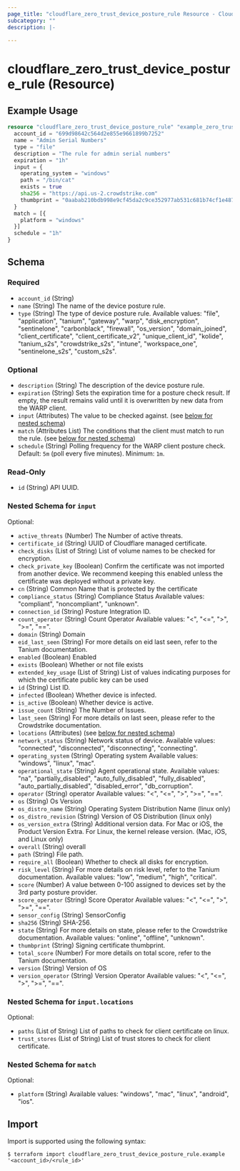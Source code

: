 ```yaml
---
page_title: "cloudflare_zero_trust_device_posture_rule Resource - Cloudflare"
subcategory: ""
description: |-
  
---
```


# cloudflare_zero_trust_device_posture_rule (Resource)



## Example Usage

```terraform
resource "cloudflare_zero_trust_device_posture_rule" "example_zero_trust_device_posture_rule" {
  account_id = "699d98642c564d2e855e9661899b7252"
  name = "Admin Serial Numbers"
  type = "file"
  description = "The rule for admin serial numbers"
  expiration = "1h"
  input = {
    operating_system = "windows"
    path = "/bin/cat"
    exists = true
    sha256 = "https://api.us-2.crowdstrike.com"
    thumbprint = "0aabab210bdb998e9cf45da2c9ce352977ab531c681b74cf1e487be1bbe9fe6e"
  }
  match = [{
    platform = "windows"
  }]
  schedule = "1h"
}
```

<!-- schema generated by tfplugindocs -->
## Schema

### Required

- `account_id` (String)
- `name` (String) The name of the device posture rule.
- `type` (String) The type of device posture rule.
Available values: "file", "application", "tanium", "gateway", "warp", "disk_encryption", "sentinelone", "carbonblack", "firewall", "os_version", "domain_joined", "client_certificate", "client_certificate_v2", "unique_client_id", "kolide", "tanium_s2s", "crowdstrike_s2s", "intune", "workspace_one", "sentinelone_s2s", "custom_s2s".

### Optional

- `description` (String) The description of the device posture rule.
- `expiration` (String) Sets the expiration time for a posture check result. If empty, the result remains valid until it is overwritten by new data from the WARP client.
- `input` (Attributes) The value to be checked against. (see [below for nested schema](#nestedatt--input))
- `match` (Attributes List) The conditions that the client must match to run the rule. (see [below for nested schema](#nestedatt--match))
- `schedule` (String) Polling frequency for the WARP client posture check. Default: `5m` (poll every five minutes). Minimum: `1m`.

### Read-Only

- `id` (String) API UUID.

<a id="nestedatt--input"></a>
### Nested Schema for `input`

Optional:

- `active_threats` (Number) The Number of active threats.
- `certificate_id` (String) UUID of Cloudflare managed certificate.
- `check_disks` (List of String) List of volume names to be checked for encryption.
- `check_private_key` (Boolean) Confirm the certificate was not imported from another device. We recommend keeping this enabled unless the certificate was deployed without a private key.
- `cn` (String) Common Name that is protected by the certificate
- `compliance_status` (String) Compliance Status
Available values: "compliant", "noncompliant", "unknown".
- `connection_id` (String) Posture Integration ID.
- `count_operator` (String) Count Operator
Available values: "<", "<=", ">", ">=", "==".
- `domain` (String) Domain
- `eid_last_seen` (String) For more details on eid last seen, refer to the Tanium documentation.
- `enabled` (Boolean) Enabled
- `exists` (Boolean) Whether or not file exists
- `extended_key_usage` (List of String) List of values indicating purposes for which the certificate public key can be used
- `id` (String) List ID.
- `infected` (Boolean) Whether device is infected.
- `is_active` (Boolean) Whether device is active.
- `issue_count` (String) The Number of Issues.
- `last_seen` (String) For more details on last seen, please refer to the Crowdstrike documentation.
- `locations` (Attributes) (see [below for nested schema](#nestedatt--input--locations))
- `network_status` (String) Network status of device.
Available values: "connected", "disconnected", "disconnecting", "connecting".
- `operating_system` (String) Operating system
Available values: "windows", "linux", "mac".
- `operational_state` (String) Agent operational state.
Available values: "na", "partially_disabled", "auto_fully_disabled", "fully_disabled", "auto_partially_disabled", "disabled_error", "db_corruption".
- `operator` (String) operator
Available values: "<", "<=", ">", ">=", "==".
- `os` (String) Os Version
- `os_distro_name` (String) Operating System Distribution Name (linux only)
- `os_distro_revision` (String) Version of OS Distribution (linux only)
- `os_version_extra` (String) Additional version data. For Mac or iOS, the Product Version Extra. For Linux, the kernel release version. (Mac, iOS, and Linux only)
- `overall` (String) overall
- `path` (String) File path.
- `require_all` (Boolean) Whether to check all disks for encryption.
- `risk_level` (String) For more details on risk level, refer to the Tanium documentation.
Available values: "low", "medium", "high", "critical".
- `score` (Number) A value between 0-100 assigned to devices set by the 3rd party posture provider.
- `score_operator` (String) Score Operator
Available values: "<", "<=", ">", ">=", "==".
- `sensor_config` (String) SensorConfig
- `sha256` (String) SHA-256.
- `state` (String) For more details on state, please refer to the Crowdstrike documentation.
Available values: "online", "offline", "unknown".
- `thumbprint` (String) Signing certificate thumbprint.
- `total_score` (Number) For more details on total score, refer to the Tanium documentation.
- `version` (String) Version of OS
- `version_operator` (String) Version Operator
Available values: "<", "<=", ">", ">=", "==".

<a id="nestedatt--input--locations"></a>
### Nested Schema for `input.locations`

Optional:

- `paths` (List of String) List of paths to check for client certificate on linux.
- `trust_stores` (List of String) List of trust stores to check for client certificate.



<a id="nestedatt--match"></a>
### Nested Schema for `match`

Optional:

- `platform` (String) Available values: "windows", "mac", "linux", "android", "ios".

## Import

Import is supported using the following syntax:

```shell
$ terraform import cloudflare_zero_trust_device_posture_rule.example '<account_id>/<rule_id>'
```

